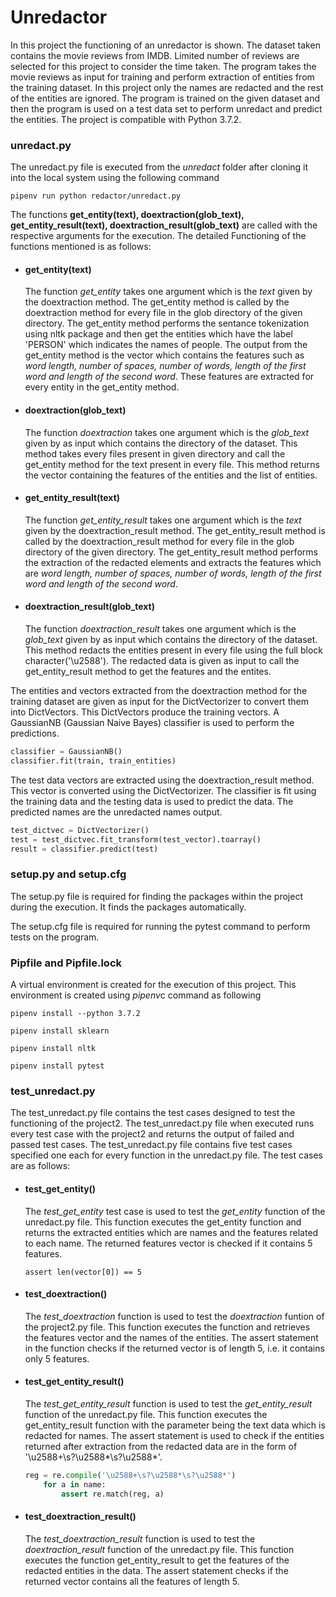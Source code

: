 # Unredactor

In this project the functioning of an unredactor is shown. The dataset taken contains the movie reviews from IMDB. Limited number of reviews are selected for this project to consider the time taken. The program takes the movie reviews as input for training and perform extraction of entities from the training dataset. In this project only the names are redacted and the rest of the entities are ignored. The program is trained on the given dataset and then the program is used on a test data set to perform unredact and predict the entities. The project is compatible with Python 3.7.2.

### unredact.py
The unredact.py file is executed from the *unredact* folder after cloning it into the local system using the following command

`pipenv run python redactor/unredact.py`

The functions **get_entity(text), doextraction(glob_text), get_entity_result(text), doextraction_result(glob_text)** are called with the respective arguments for the execution. The detailed Functioning of the functions mentioned is as follows:
* #### get_entity(text)
    The function *get_entity* takes one argument which is the *text* given by the doextraction method. The get_entity method is called by the doextraction method for every file in the glob directory of the given directory. The get_entity method performs the sentance tokenization using nltk package and then get the entities which have the label 'PERSON' which indicates the names of people. The output from the get_entity method is the vector which contains the features such as *word length, number of spaces, number of words, length of the first word and length of the second word*. These features are extracted for every entity in the get_entity method.
* #### doextraction(glob_text)
    The function *doextraction* takes one argument which is the *glob_text* given by as input which contains the directory of the dataset. This method takes every files present in given directory and  call the get_entity method for the text present in every file. This method returns the vector containing the features of the entities and the list of entities.
* #### get_entity_result(text)
    The function *get_entity_result* takes one argument which is the *text* given by the doextraction_result method. The get_entity_result method is called by the  doextraction_result method for every file in the glob directory of the given directory. The get_entity_result method performs the extraction of the redacted elements and extracts the features which are *word length, number of spaces, number of words, length of the first word and length of the second word*.
* #### doextraction_result(glob_text)
    The function *doextraction_result* takes one argument which is the *glob_text* given by as input which contains the directory of the dataset. This method redacts the entities present in every file using the full block character('\u2588'). The redacted data is given as input to call the get_entity_result method to get the features and the entites.

The entities and vectors extracted from the doextraction method for the training dataset are given as input for the DictVectorizer to convert them into DictVectors. This DictVectors produce the training vectors. A GaussianNB (Gaussian Naive Bayes) classifier is used to perform the predictions.
```python
classifier = GaussianNB()
classifier.fit(train, train_entities)
```
The test   data vectors are extracted using the doextraction_result method. This vector is converted using the DictVectorizer. The classifier is fit using the training data and the testing data is used to predict the data. The predicted names are the unredacted names output.
```python
test_dictvec = DictVectorizer()
test = test_dictvec.fit_transform(test_vector).toarray()
result = classifier.predict(test)
```

### setup.py and setup.cfg
The setup.py file is required for finding the packages within the project during the execution. It finds the packages automatically. 

The setup.cfg file is required for running the pytest command to perform tests on the program.

### Pipfile and Pipfile.lock
A virtual environment is created for the execution of this project. This environment is created using *pipenv*c command as following

`pipenv install --python 3.7.2`

`pipenv install sklearn`

`pipenv install nltk`

`pipenv install pytest`

### test_unredact.py
The test_unredact.py file contains the test cases designed to test the functioning of the project2. The test_unredact.py file when executed runs every test case with the project2 and returns the output of failed and passed test cases. The test_unredact.py file contains five test cases specified one each for every function in the unredact.py file. The test cases are as follows:
* #### test_get_entity()
    The *test_get_entity* test case is used to test the *get_entity* function of the unredact.py file. This function executes the get_entity function and returns the extracted entities which are names and the features related to each name. The returned features vector is checked if it contains 5 features.

    `assert len(vector[0]) == 5`

* #### test_doextraction()
    The *test_doextraction* function is used to test the *doextraction* funtion of the project2.py file. This function executes the function and retrieves the features vector and the names of the entities. The assert statement in the function checks if the returned vector is of length 5, i.e. it contains only 5 features.

* #### test_get_entity_result()
    The *test_get_entity_result* function is used to test the *get_entity_result* function of the unredact.py file. This function executes the get_entity_result function with the parameter being the text data which is redacted for names. The assert statement is used to check if the entities returned after extraction from the redacted data are in the form of '\u2588+\s?\u2588*\s?\u2588*'.
    ```python
    reg = re.compile('\u2588+\s?\u2588*\s?\u2588*')
        for a in name:
            assert re.match(reg, a)
    ```

* #### test_doextraction_result()
    The *test_doextraction_result* function is used to test the *doextraction_result* function of the unredact.py file. This function executes the function get_entity_result to get the features of the redacted entities in the data. The assert statement checks if the returned vector contains all the features of length 5.
